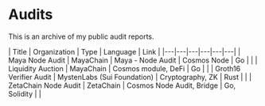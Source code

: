 # Audits

This is an archive of my public audit reports.

| Title | Organization | Type | Language | Link | 
|---|---|---|---|---|---|
|  Maya Node Audit | MayaChain | Maya - Node Audit | Cosmos Node | Go | |
| Liquidity Auction | MayaChain | Cosmos module, DeFi | Go |  |
| Groth16 Verifier Audit | MystenLabs (Sui Foundation) | Cryptography, ZK | Rust | |
| ZetaChain Node Audit | ZetaChain | Cosmos Node Audit, Bridge | Go, Solidity | |
 
 <!-- TODO: Sifchain -->


